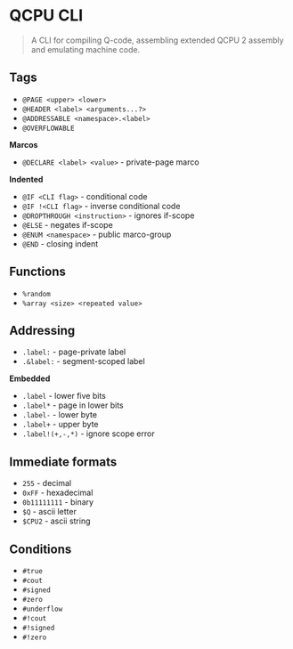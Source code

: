 
# QCPU CLI

> A CLI for compiling Q-code, assembling extended QCPU 2 assembly and emulating machine code.

## Tags
* `@PAGE <upper> <lower>`
* `@HEADER <label> <arguments...?>`
* `@ADDRESSABLE <namespace>.<label>`
* `@OVERFLOWABLE`

**Marcos**
* `@DECLARE <label> <value>` - private-page marco

**Indented**
* `@IF <CLI flag>` - conditional code
* `@IF !<CLI flag>` - inverse conditional code
* `@DROPTHROUGH <instruction>` - ignores if-scope
* `@ELSE` - negates if-scope
* `@ENUM <namespace>` - public marco-group
* `@END` - closing indent

## Functions
* `%random`
* `%array <size> <repeated value>`

## Addressing
* `.label:` - page-private label
* `.&label:` - segment-scoped label

**Embedded**
* `.label` - lower five bits
* `.label*` - page in lower bits 
* `.label-` - lower byte
* `.label+` - upper byte
* `.label!(+,-,*)` - ignore scope error

## Immediate formats
* `255` - decimal
* `0xFF` - hexadecimal
* `0b11111111` - binary
* `$Q` - ascii letter
* `$CPU2` - ascii string

## Conditions
* `#true`
* `#cout`
* `#signed`
* `#zero`
* `#underflow`
* `#!cout`
* `#!signed`
* `#!zero`
